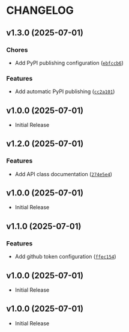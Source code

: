 # CHANGELOG

<!-- version list -->

## v1.3.0 (2025-07-01)

### Chores

- Add PyPI publishing configuration
  ([`ebfccb6`](https://github.com/mephistofox/python-ozon-api/commit/ebfccb6774d9daf543db59cabdfd60d8ea8eaa15))

### Features

- Add automatic PyPI publishing
  ([`cc2a101`](https://github.com/mephistofox/python-ozon-api/commit/cc2a1019282286119f4dc27a08e4d42c06e96b18))


## v1.0.0 (2025-07-01)

- Initial Release

## v1.2.0 (2025-07-01)

### Features

- Add API class documentation
  ([`274e5e4`](https://github.com/mephistofox/python-ozon-api/commit/274e5e4e48e3b91eb1e75fd3162eafdda3513860))


## v1.0.0 (2025-07-01)

- Initial Release

## v1.1.0 (2025-07-01)

### Features

- Add github token configuration
  ([`ffec154`](https://github.com/mephistofox/python-ozon-api/commit/ffec154408b2ed70307ba6b4d69a2b0d74b32839))


## v1.0.0 (2025-07-01)

- Initial Release

## v1.0.0 (2025-07-01)

- Initial Release
